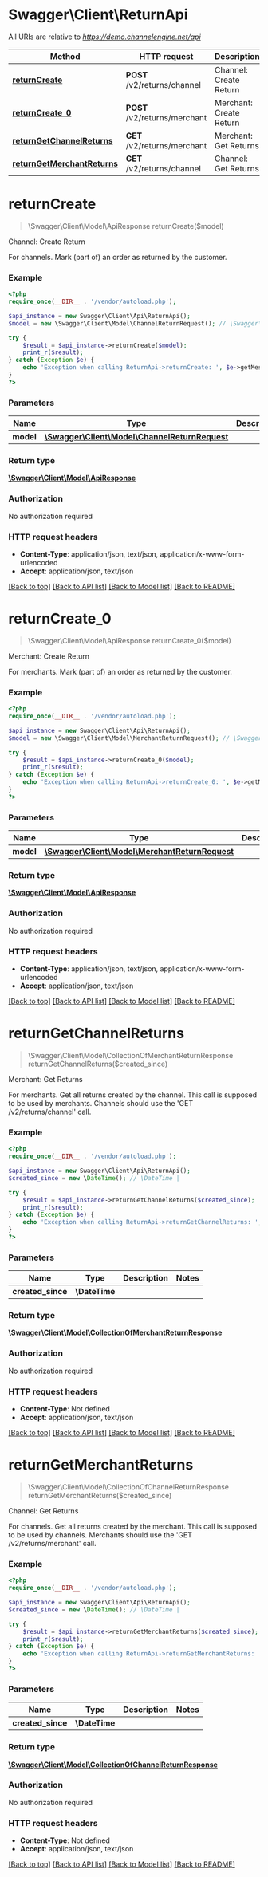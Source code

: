 # Swagger\Client\ReturnApi

All URIs are relative to *https://demo.channelengine.net/api*

Method | HTTP request | Description
------------- | ------------- | -------------
[**returnCreate**](ReturnApi.md#returnCreate) | **POST** /v2/returns/channel | Channel: Create Return
[**returnCreate_0**](ReturnApi.md#returnCreate_0) | **POST** /v2/returns/merchant | Merchant: Create Return
[**returnGetChannelReturns**](ReturnApi.md#returnGetChannelReturns) | **GET** /v2/returns/merchant | Merchant: Get Returns
[**returnGetMerchantReturns**](ReturnApi.md#returnGetMerchantReturns) | **GET** /v2/returns/channel | Channel: Get Returns


# **returnCreate**
> \Swagger\Client\Model\ApiResponse returnCreate($model)

Channel: Create Return

For channels.                Mark (part of) an order as returned by the customer.

### Example
```php
<?php
require_once(__DIR__ . '/vendor/autoload.php');

$api_instance = new Swagger\Client\Api\ReturnApi();
$model = new \Swagger\Client\Model\ChannelReturnRequest(); // \Swagger\Client\Model\ChannelReturnRequest | 

try {
    $result = $api_instance->returnCreate($model);
    print_r($result);
} catch (Exception $e) {
    echo 'Exception when calling ReturnApi->returnCreate: ', $e->getMessage(), PHP_EOL;
}
?>
```

### Parameters

Name | Type | Description  | Notes
------------- | ------------- | ------------- | -------------
 **model** | [**\Swagger\Client\Model\ChannelReturnRequest**](../Model/\Swagger\Client\Model\ChannelReturnRequest.md)|  |

### Return type

[**\Swagger\Client\Model\ApiResponse**](../Model/ApiResponse.md)

### Authorization

No authorization required

### HTTP request headers

 - **Content-Type**: application/json, text/json, application/x-www-form-urlencoded
 - **Accept**: application/json, text/json

[[Back to top]](#) [[Back to API list]](../../README.md#documentation-for-api-endpoints) [[Back to Model list]](../../README.md#documentation-for-models) [[Back to README]](../../README.md)

# **returnCreate_0**
> \Swagger\Client\Model\ApiResponse returnCreate_0($model)

Merchant: Create Return

For merchants.    Mark (part of) an order as returned by the customer.

### Example
```php
<?php
require_once(__DIR__ . '/vendor/autoload.php');

$api_instance = new Swagger\Client\Api\ReturnApi();
$model = new \Swagger\Client\Model\MerchantReturnRequest(); // \Swagger\Client\Model\MerchantReturnRequest | 

try {
    $result = $api_instance->returnCreate_0($model);
    print_r($result);
} catch (Exception $e) {
    echo 'Exception when calling ReturnApi->returnCreate_0: ', $e->getMessage(), PHP_EOL;
}
?>
```

### Parameters

Name | Type | Description  | Notes
------------- | ------------- | ------------- | -------------
 **model** | [**\Swagger\Client\Model\MerchantReturnRequest**](../Model/\Swagger\Client\Model\MerchantReturnRequest.md)|  |

### Return type

[**\Swagger\Client\Model\ApiResponse**](../Model/ApiResponse.md)

### Authorization

No authorization required

### HTTP request headers

 - **Content-Type**: application/json, text/json, application/x-www-form-urlencoded
 - **Accept**: application/json, text/json

[[Back to top]](#) [[Back to API list]](../../README.md#documentation-for-api-endpoints) [[Back to Model list]](../../README.md#documentation-for-models) [[Back to README]](../../README.md)

# **returnGetChannelReturns**
> \Swagger\Client\Model\CollectionOfMerchantReturnResponse returnGetChannelReturns($created_since)

Merchant: Get Returns

For merchants.    Get all returns created by the channel. This call is supposed  to be used by merchants. Channels should use the 'GET /v2/returns/channel'  call.

### Example
```php
<?php
require_once(__DIR__ . '/vendor/autoload.php');

$api_instance = new Swagger\Client\Api\ReturnApi();
$created_since = new \DateTime(); // \DateTime | 

try {
    $result = $api_instance->returnGetChannelReturns($created_since);
    print_r($result);
} catch (Exception $e) {
    echo 'Exception when calling ReturnApi->returnGetChannelReturns: ', $e->getMessage(), PHP_EOL;
}
?>
```

### Parameters

Name | Type | Description  | Notes
------------- | ------------- | ------------- | -------------
 **created_since** | **\DateTime**|  |

### Return type

[**\Swagger\Client\Model\CollectionOfMerchantReturnResponse**](../Model/CollectionOfMerchantReturnResponse.md)

### Authorization

No authorization required

### HTTP request headers

 - **Content-Type**: Not defined
 - **Accept**: application/json, text/json

[[Back to top]](#) [[Back to API list]](../../README.md#documentation-for-api-endpoints) [[Back to Model list]](../../README.md#documentation-for-models) [[Back to README]](../../README.md)

# **returnGetMerchantReturns**
> \Swagger\Client\Model\CollectionOfChannelReturnResponse returnGetMerchantReturns($created_since)

Channel: Get Returns

For channels.                Get all returns created by the merchant. This call is supposed  to be used by channels. Merchants should use the 'GET /v2/returns/merchant'  call.

### Example
```php
<?php
require_once(__DIR__ . '/vendor/autoload.php');

$api_instance = new Swagger\Client\Api\ReturnApi();
$created_since = new \DateTime(); // \DateTime | 

try {
    $result = $api_instance->returnGetMerchantReturns($created_since);
    print_r($result);
} catch (Exception $e) {
    echo 'Exception when calling ReturnApi->returnGetMerchantReturns: ', $e->getMessage(), PHP_EOL;
}
?>
```

### Parameters

Name | Type | Description  | Notes
------------- | ------------- | ------------- | -------------
 **created_since** | **\DateTime**|  |

### Return type

[**\Swagger\Client\Model\CollectionOfChannelReturnResponse**](../Model/CollectionOfChannelReturnResponse.md)

### Authorization

No authorization required

### HTTP request headers

 - **Content-Type**: Not defined
 - **Accept**: application/json, text/json

[[Back to top]](#) [[Back to API list]](../../README.md#documentation-for-api-endpoints) [[Back to Model list]](../../README.md#documentation-for-models) [[Back to README]](../../README.md)

